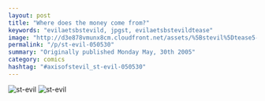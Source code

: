 ```yaml
---
layout: post
title: "Where does the money come from?"
keywords: "evilaetsbstevild, jpgst, evilaetsbstevildtease"
image: "http://d3e878vmunx8cm.cloudfront.net/assets/%5Bstevil%5Dtease5-30-05.jpg"
permalink: "/p/st-evil-050530"
summary: "Originally published Monday May, 30th 2005"
category: comics
hashtag: "#axisofstevil_st-evil-050530"
---
```


![st-evil](http://d3e878vmunx8cm.cloudfront.net/assets/%5Bstevil%5Dtease5-30-05.jpg)
![st-evil](http://d3e878vmunx8cm.cloudfront.net/assets/%5Bstevil%5D5-30-05.gif)
